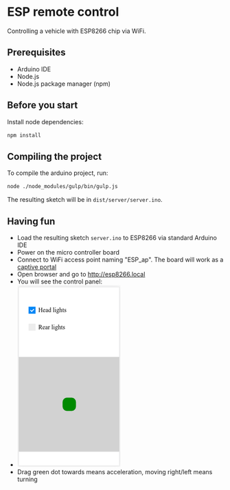 # ESP remote control

Controlling a vehicle with ESP8266 chip via WiFi.

## Prerequisites

* Arduino IDE
* Node.js
* Node.js package manager (npm)

## Before you start

Install node dependencies:

```bash
npm install
```

## Compiling the project

To compile the arduino project, run:

```bash
node ./node_modules/gulp/bin/gulp.js
```

The resulting sketch will be in  `dist/server/server.ino`.

## Having fun

* Load the resulting sketch `server.ino` to ESP8266 via standard Arduino IDE
* Power on the micro controller board
* Connect to WiFi access point naming "ESP_ap". The board will work as a [captive portal](https://www.hackster.io/rayburne/esp8266-captive-portal-5798ff)
* Open browser and go to http://esp8266.local 
* You will see the control panel:
* ![Controls](pics/controls.png "Controls")
* Drag green dot towards means acceleration, moving right/left means turning
